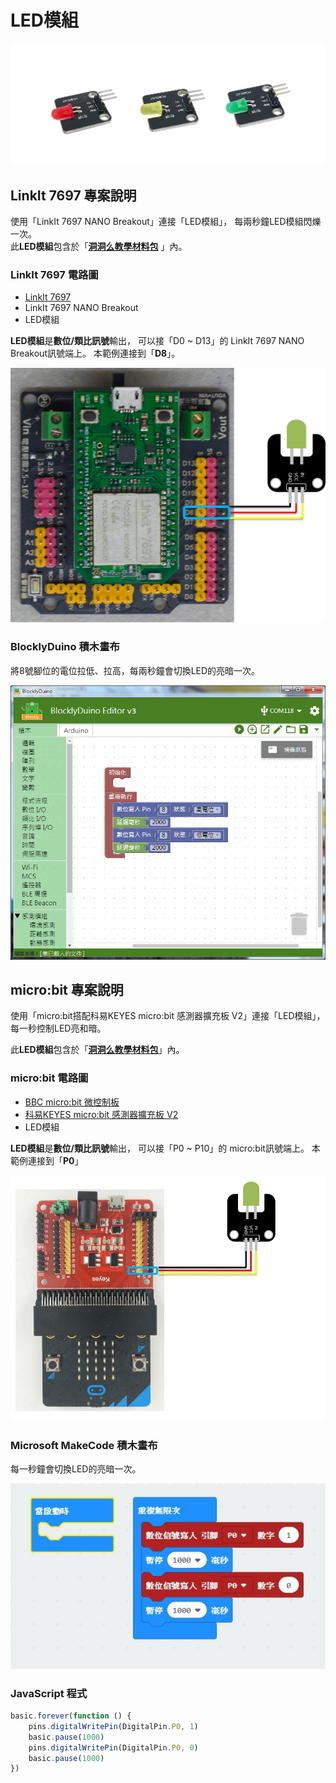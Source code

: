 # LED模組

![](../../.gitbook/assets/linkit7697_led_00.png)

## LinkIt 7697 專案說明

使用「LinkIt 7697 NANO Breakout」連接「LED模組」， 每兩秒鐘LED模組閃爍一次。  
此**LED模組**包含於「[**洞洞么教學材料包**](https://www.robotkingdom.com.tw/product/rk-education-kit-001/) 」內。

### LinkIt 7697 電路圖

* [LinkIt 7697](https://www.robotkingdom.com.tw/product/linkit-7697/)
* LinkIt 7697 NANO Breakout
* LED模組

**LED模組**是**數位/類比訊號**輸出， 可以接「D0 ~ D13」的 LinkIt 7697 NANO Breakout訊號端上。 本範例連接到「**D8**」。

![](../../.gitbook/assets/linkit7697_led_01.png)

### BlocklyDuino 積木畫布

將8號腳位的電位拉低、拉高，每兩秒鐘會切換LED的亮暗一次。

![](../../.gitbook/assets/linkit7697_led_02.png)

## micro:bit 專案說明

使用「micro:bit搭配科易KEYES micro:bit 感測器擴充板 V2」連接「LED模組」，每一秒控制LED亮和暗。

此**LED模組**包含於「[**洞洞么教學材料包**](https://www.robotkingdom.com.tw/product/rk-education-kit-001/)」內。

### micro:bit 電路圖

* [BBC micro:bit 微控制板
  ](https://www.robotkingdom.com.tw/product/bbc-microbit-1/)
* [科易KEYES micro:bit 感測器擴充板 V2
  ](https://www.robotkingdom.com.tw/product/keyes-microbit-sensor-breakout-v2/)
* LED模組

**LED模組**是**數位/類比訊號**輸出， 可以接「P0 ~ P10」的 micro:bit訊號端上。 本範例連接到「**P0**」

![](../../.gitbook/assets/01.JPG)

### Microsoft MakeCode 積木畫布

每一秒鐘會切換LED的亮暗一次。

![](../../.gitbook/assets/02%20%288%29.JPG)

###  JavaScript 程式

```javascript
basic.forever(function () {
    pins.digitalWritePin(DigitalPin.P0, 1)
    basic.pause(1000)
    pins.digitalWritePin(DigitalPin.P0, 0)
    basic.pause(1000)
})
```

